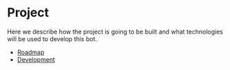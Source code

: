# Project

Here we describe how the project is going to be built and what technologies will be used to develop this bot.

- [Roadmap][_roadmap]
- [Development][_development]

<!-- Definitions -->

[_roadmap]: https://github.com/JoshiAyush/linkedin-bot/blob/master/docs/project/roadmap.md
[_development]: https://github.com/JoshiAyush/linkedin-bot/blob/master/docs/project/development.md
